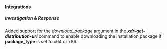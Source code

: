 #### Integrations

##### Investigation & Response

Added support for the *download_package* argument in the ***xdr-get-distribution-url*** command to enable downloading the installation package if **package_type** is set to x64 or x86.
